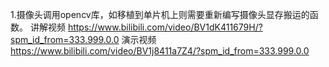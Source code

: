 ﻿1.摄像头调用opencv库，如移植到单片机上则需要重新编写摄像头显存搬运的函数。
讲解视频
https://www.bilibili.com/video/BV1dK411679H/?spm_id_from=333.999.0.0
演示视频
https://www.bilibili.com/video/BV1j8411a7Z4/?spm_id_from=333.999.0.0
